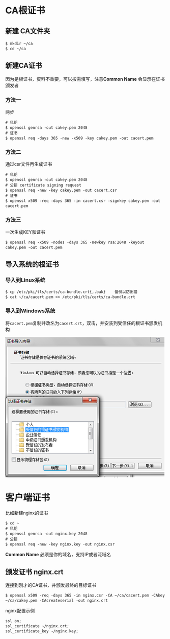 # CA根证书

## 新建 CA文件夹
```
$ mkdir ~/ca
$ cd ~/ca
```

## 新建CA证书
因为是根证书，资料不重要，可以按需填写，注意**Common Name** 会显示在证书颁发者

### 方法一
两步
```
# 私钥
$ openssl genrsa -out cakey.pem 2048
# 证书
$ openssl req -days 365 -new -x509 -key cakey.pem -out cacert.pem
```
### 方法二
通过csr文件再生成证书
```
# 私钥
$ openssl genrsa -out cakey.pem 2048
# 公钥 certificate signing request
$ openssl req -new -key cakey.pem -out cacert.csr
# 证书
$ openssl x509 -req -days 365 -in cacert.csr -signkey cakey.pem -out cacert.pem
```
### 方法三
一次生成KEY和证书
```
$ openssl req -x509 -nodes -days 365 -newkey rsa:2048 -keyout cakey.pem -out cacert.pem
```


## 导入系统的根证书

### 导入到Linux系统
```
$ cp /etc/pki/tls/certs/ca-bundle.crt{,.bak}    备份以防出错
$ cat ~/ca/cacert.pem >> /etc/pki/tls/certs/ca-bundle.crt
```
### 导入到Windows系统
将`cacert.pem`复制并改名为`cacert.crt`，双击，并安装到受信任的根证书颁发机构

![](/assets/ie_certificate_pathpng.png)


# 客户端证书
比如新建nginx的证书

```
$ cd ~
# 私钥
$ openssl genrsa -out nginx.key 2048
# 公钥
$ openssl req -new -key nginx.key -out nginx.csr
```

**Common Name**  必须是你的域名，支持IP或者泛域名

## 颁发证书 nginx.crt

连接到刚才的CA证书，并颁发最终的目标证书
```
$ openssl x509 -req -days 365 -in nginx.csr -CA ~/ca/cacert.pem -CAkey ~/ca/cakey.pem -CAcreateserial -out nginx.crt
```

nginx配置示例
```
ssl on;
ssl_certificate ~/nginx.crt;
ssl_certificate_key ~/nginx.key;
```